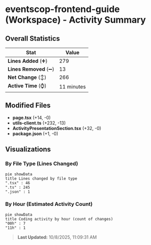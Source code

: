 # eventscop-frontend-guide (Workspace) - Activity Summary 

## Overall Statistics

| Stat                   | Value                                                             |
| ---------------------- | ----------------------------------------------------------------- |
| **Lines Added** (➕)   | 279                                          |
| **Lines Removed** (➖) | 13                                        |
| **Net Change** (↕)    | 266                |
| **Active Time** (⌚)   | 11 minutes |


## Modified Files
- **page.tsx** (+14, -0)
- **utils-client.ts** (+232, -13)
- **ActivityPresentationSection.tsx** (+32, -0)
- **package.json** (+1, -0)

## Visualizations

### By File Type (Lines Changed)

```mermaid
pie showData
title Lines changed by file type
".tsx" : 46
".ts" : 245
".json" : 1
```

### By Hour (Estimated Activity Count)

```mermaid
pie showData
title Coding activity by hour (count of changes)
"00h" : 7
"11h" : 1
```


> **Last Updated:** 10/8/2025, 11:09:31 AM